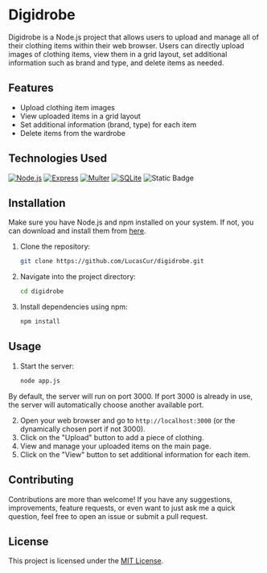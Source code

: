 # Digidrobe

Digidrobe is a Node.js project that allows users to upload and manage all of their clothing items within their web browser. Users can directly upload images of clothing items, view them in a grid layout, set additional information such as brand and type, and delete items as needed.

## Features

- Upload clothing item images
- View uploaded items in a grid layout
- Set additional information (brand, type) for each item
- Delete items from the wardrobe

## Technologies Used

[![Node.js](https://img.shields.io/badge/node.js-white?style=for-the-badge&logo=node.js&logoColor=white&color=%23339933)](https://nodejs.org/)
[![Express](https://img.shields.io/badge/express-white?style=for-the-badge&logo=express&logoColor=white&color=%23000000)](https://expressjs.com/)
[![Multer](https://img.shields.io/badge/multer-white?style=for-the-badge&color=CB0000)](https://www.npmjs.com/package/multer)
[![SQLite](https://img.shields.io/badge/SQLite-white?style=for-the-badge&logo=sqlite&logoColor=white&color=%23003B57)](https://www.npmjs.com/package/sqlite3)
[](https://ejs.co/)
![Static Badge](https://img.shields.io/badge/EJS-white?style=for-the-badge&logo=EJS&logoColor=white&color=B4CA65)


## Installation

Make sure you have Node.js and npm installed on your system. If not, you can download and install them from [here](https://nodejs.org/).

1. Clone the repository:
   ```bash
   git clone https://github.com/LucasCur/digidrobe.git
   ```

2. Navigate into the project directory:
   ```bash
   cd digidrobe
   ```

3. Install dependencies using npm: 
   ```bash
   npm install
   ```

## Usage

1. Start the server:

   ```bash
   node app.js
   ```

By default, the server will run on port 3000. If port 3000 is already in use, the server will automatically choose another available port.

2. Open your web browser and go to `http://localhost:3000` (or the dynamically chosen port if not 3000).
3. Click on the "Upload" button to add a piece of clothing.
4. View and manage your uploaded items on the main page.
5. Click on the "View" button to set additional information for each item.

## Contributing

Contributions are more than welcome! If you have any suggestions, improvements, feature requests, or even want to just ask me a quick question, feel free to open an issue or submit a pull request.

## License

This project is licensed under the [MIT License](LICENSE).
